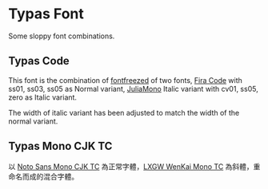# Typas Font
Some sloppy font combinations.

## Typas Code
This font is the combination of [fontfreezed](https://mutsuntsai.github.io/fontfreeze/) of two fonts, [Fira Code](https://github.com/tonsky/FiraCode) with ss01, ss03, ss05 as Normal variant, [JuliaMono](https://github.com/cormullion/juliamono) Italic variant with cv01, ss05, zero as Italic variant.

The width of italic variant has been adjusted to match the width of the normal variant.

## Typas Mono CJK TC
以 [Noto Sans Mono CJK TC](https://github.com/notofonts/noto-cjk) 為正常字體，[LXGW WenKai Mono TC](https://github.com/lxgw/LxgwWenkaiTC) 為斜體，重命名而成的混合字體。
